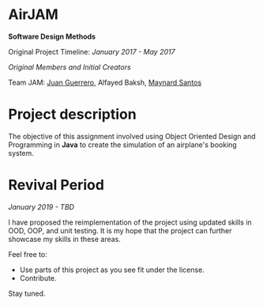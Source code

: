 # AirJAM

**Software Design Methods**

Original Project Timeline: _January 2017 - May 2017_

*Original Members and Initial Creators*

Team JAM: [Juan Guerrero](https://github.com/juang97), Alfayed Baksh, [Maynard Santos](https://github.com/mayntos)

# Project description
The objective of this assignment involved using Object Oriented Design and Programming in **Java** to create the simulation of an airplane's booking system.

# Revival Period
_January 2019 - TBD_

 I have proposed the reimplementation of the project using updated skills in OOD, OOP, and unit testing. It is my hope that the project can further showcase my skills in these areas. 
 
 Feel free to:
 - Use parts of this project as you see fit under the license. 
 - Contribute.
 
 
 Stay tuned.
